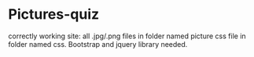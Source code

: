 # Pictures-quiz

correctly working site: 
all .jpg/.png files in folder named picture
css file in folder named css.
Bootstrap and jquery library needed.
